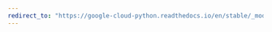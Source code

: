 ```yaml
---
redirect_to: "https://google-cloud-python.readthedocs.io/en/stable/_modules/google/cloud/spanner_v1/proto/spanner_pb2.html"
---
```

